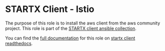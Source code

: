 # STARTX Client - Istio

The purpose of this role is to install the aws client from the aws community project.
This role is part of the [STARTX client ansible collection](https://galaxy.ansible.com/startxfr/client).

You can find the [full documentation](https://startx-ansible-client.readthedocs.io/en/latest/roles/aws) for this role on [startx client readthedocs](https://startx-ansible-client.readthedocs.io/en/latest).
